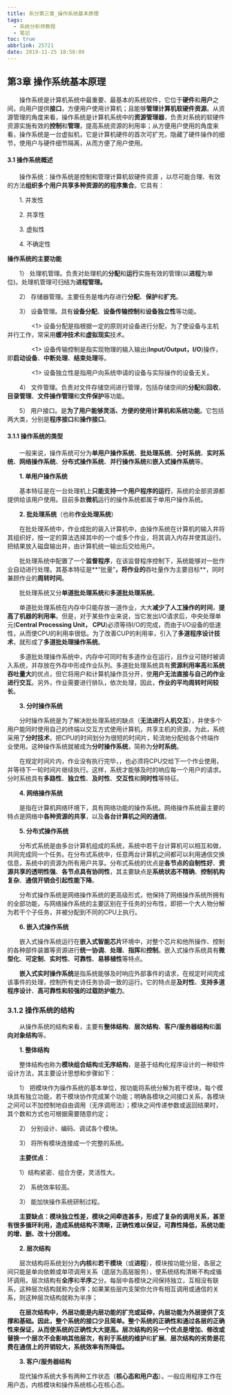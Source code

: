 ```yaml
---
title: 系分第三章_操作系统基本原理
tags:
  - 系统分析师教程
  - 笔记
toc: true
abbrlink: 25721
date: 2019-11-25 18:58:09
---
```


## 第3章 操作系统基本原理

&emsp;&emsp;操作系统是计算机系统中最重要、最基本的系统软件，它位于**硬件**和**用户**之间，向用户提供**接口**，方便用户使用计算机；且能够**管理计算机软硬件资源**。<!--more-->从资源管理的角度来看，操作系统是计算机系统中的**资源管理器**，负责对系统的软硬件资源实施有效的**控制**和**管理**，提高系统资源的利用率；从方便用户使用的角度来看，操作系统是一台虚拟机，它是计算机硬件的首次可扩充，隐藏了硬件操作的细节，使用户与硬件细节隔离，从而方便了用户使用。

#### 3.1  操作系统概述

&emsp;&emsp;操作系统：操作系统是控制和管理计算机软硬件资源 ，以尽可能合理、有效的方法**组织多个用户共享多种资源的的程序集合**。它具有：

&emsp;&emsp;1. 并发性

&emsp;&emsp;2. 共享性

&emsp;&emsp;3. 虚拟性

&emsp;&emsp;4. 不确定性

**操作系统的主要功能**

&emsp;&emsp;1） 处理机管理。负责对处理机的**分配**和**运行**实施有效的管理(以**进程**为单位)。处理机管理可归结为**进程管理。**

&emsp;&emsp;2） 存储器管理。主要任务是堆内存进行**分配**、**保护**和**扩充**。

&emsp;&emsp;3） 设备管理。具有**设备分配**、**设备传输控制**和**设备独立性**等功能。

&emsp;&emsp;&emsp;&emsp;<1>&nbsp;设备分配是指根据一定的原则对设备进行分配，为了使设备与主机并行工作，常采用**缓冲技术**和**虚拟现实**技术。

&emsp;&emsp;&emsp;&emsp;<1>&nbsp;设备传输控制是指实现物理的输入输出(**Input/Output，I/O**)操作，即**启动设备**、**中断处理**、**结束处理**等。

&emsp;&emsp;&emsp;&emsp;<1>&nbsp;设备独立性是指用户向系统申请的设备与实际操作的设备无关。

&emsp;&emsp;4） 文件管理。负责对文件存储空间进行管理，包括存储空间的**分配**和**回收**，**目录管理**、**文件操作管理**和**文件保护**等功能。

&emsp;&emsp;5） 用户接口。是**为了用户能够灵活、方便的使用计算机和系统功能**。它包括两大类，分别是**程序接口**和**操作接口**。

#### 3.1.1  操作系统的类型

&emsp;&emsp;一般来说，操作系统可分为**单用户操作系统**、**批处理系统**、**分时系统**、**实时系统**、**网络操作系统**、**分布式操作系统**、**并行操作系统**和**嵌入式操作系统**等。

&emsp;&emsp;**1. 单用户操作系统**

&emsp;&emsp;基本特征是在一台处理机上**只能支持一个用户程序的运行**，系统的全部资源都提供给该用户使用。目前多数**微机**运行的操作系统都属于单用户操作系统。

&emsp;&emsp;**2. 批处理系统**（也称**作业处理系统**）

&emsp;&emsp;在批处理系统中，作业成批的装入计算机中，由操作系统在计算机的输入井将其组织好，按一定的算法选择其中的一个或多个作业，将其调入内存并使其运行。把结果放入磁盘输出井，由计算机统一输出后交给用户。

&emsp;&emsp;批处理系统中配置了一个**监督程序**，在该监督程序控制下，系统能够对一批作业自动进行处理。其基本特征是**“批量”**，将作业的**吞吐量作为主要目标**，同时兼顾作业的**周转时间**。

&emsp;&emsp;批处理系统又分**单道批处理系统**和**多道批处理系统**。

&emsp;&emsp;单道批处理系统在内存中只能存放一道作业，大大**减少了人工操作的时间**，**提高了机器的利用率**。但是，对于某些作业来说，当它发出I/O请求后，中央处理单元(**Central Processing Unit， CPU**)必须等待I/O的完成，而由于I/O设备的低速性，从而使CPU的利用率很低。为了改善CUP的利用率，引入了**多道程序设计技术**，就形成了**多道批处理操作系统**。

&emsp;&emsp;多道批处理操作系统中，内存中可同时有多道作业在运行，且作业可随时被调入系统，并存放在外存中形成作业队列。多道批处理系统具有**资源利用率高**和**系统吞吐量大**的优点，但它将用户和计算机操作员分开，使**用户无法直接与自己的作业进行交互**。另外，作业需要进行排队，依次处理，因此，**作业的平均周转时间较长**。

&emsp;&emsp;**3. 分时操作系统**

&emsp;&emsp;分时操作系统是为了解决批处理系统的缺点（**无法进行人机交互**），并使多个用户能同时使用自己的终端以交互方式使用计算机，共享主机的资源，为此，系统采用了**分时技术**，把CPU的时间划分为很短的时间片，轮流地分配给各个终端作业使用。这种操作系统就被成为**分时操作系统**，简称为**分时系统**。

&emsp;&emsp;在规定时间片内，作业没有执行完毕，，也必须将CPU交给下一个作业使用，并等待下一轮时间片继续执行。这样，系统才能够及时的响应每一个用户的请求。分时系统具有**多路性**、**独立性**、**及时性**、**交互性**和**同时性**等特征。

&emsp;&emsp;**4. 网络操作系统**

&emsp;&emsp;是指在计算机网络环境下，具有网络功能的操作系统。网络操作系统最主要的特点是网络中**各种资源的共享**，以及**各台计算机之间的通信**。

&emsp;&emsp;**5.  分布式操作系统**

&emsp;&emsp;分布式系统是由多台计算机组成的系统，系统中若干台计算机可以相互和做，共同完成同一个任务。在分布式系统中，任意两台计算机之间都可以利用通信交换信息，系统中的资源为所有用户共享。分布式系统的优点是**各节点的自制性好**、**资源共享的透明性强**、**各节点具有协同性**，其主要缺点是**系统状态不精确**、**控制机构复杂**、**通信开销会引起性能下降**。

&emsp;&emsp;分布式操作系统是网络操作系统的更高级形式，他保持了网络操作系统所拥有的全部功能，与网络操作系统的主要区别在于任务的分布性，即把一个大人物分解为若干个子任务，并被分配到不同的CPU上执行。

&emsp;&emsp;**6. 嵌入式操作系统**

&emsp;&emsp;嵌入式操作系统运行在**嵌入式智能芯片**环境中，对整个芯片和他所操作、控制的各种部件装置等资源进行**统一协调**、**处理**、**指挥**和**控制**。嵌入式操作系统具有**微型化**、**可定制**、**实时性**、**可靠性**、**易移植性**等特点。

&emsp;&emsp;**嵌入式实时操作系统**是指系统能够及时响应外部事件的请求，在规定时间完成该事件的处理，控制所有史诗任务协调一致的运行。它的特点是**及时性**、**支持多道程序设计**、**高可靠性和较强的过载防护能力**。

### 3.1.2 操作系统的结构

&emsp;&emsp;从操作系统的结构来看，主要有**整体结构**、**层次结构**、**客户/服务器结构**和**面向对象结构**等。

&emsp;&emsp;**1. 整体结构**

&emsp;&emsp;整体结构也称为**模块组合结构**或**无序结构**，是基于结构化程序设计的一种软件设计方法，其主要设计思想和步骤如下：

&emsp;&emsp;1） 把模块作为操作系统的基本单位，按功能将系统分解为若干模块，每个模块具有独立功能，若干模块协作完成某个功能；明确各模块之间接口关系，各模块之间可以不加控制地自由调用（无序调用法）；模块之间传递参数或返回结果时，其个数和方式也可根据需要随意约定；

&emsp;&emsp;2） 分别设计、编码、调试各个模块。

&emsp;&emsp;3） 将所有模块连接成一个完整的系统。

&emsp;&emsp;**主要优点：**

&emsp;&emsp;1）结构紧密、组合方便，灵活性大。

&emsp;&emsp;2） 系统效率较高。

&emsp;&emsp;3） 能加快操作系统研制过程。

&emsp;&emsp;**主要缺点：模块独立性差，模块之间牵连甚多，形成了复杂的调用关系，甚至有很多循环利用，造成系统结构不清晰，正确性难以保证，可靠性降低，系统功能的增、删、改十分困难。**

 &emsp;&emsp;**2. 层次结构**

&emsp;&emsp;层次结构将系统划分为**内核**和**若干模块**（或**进程**），模块按功能分层，各层之间只能是单向依赖或单项调用关系（底层为高层服务），使系统结构清晰不构成循环调用。层次结构有**全序**和**半序**之分。每层中各模块之间保持独立，互相没有联系，这种层次结构就称为全序；如果某些层内支架你允许有相互调用或通信的关系，则这种层次结构就称为半序；

&emsp;&emsp;**在层次结构中，外层功能是内层功能的扩充或延伸，内层功能为外层提供了支撑和基础。**因此，整个系统的接口少且简单。整个系统的正确性和通过各层的正确性来保证，从而使系统的正确性大大提高。层次结构的另一个优点是增加、修改或替换一个层次不会影响其他层次，有利于系统的**维护**和**扩展**。**层次结构的劣势是花费在通信上的开销较大，系统效率有所降低。**

&emsp;&emsp;**3. 客户/服务器结构**

&emsp;&emsp;现代操作系统大多有两种工作状态（**核心态和用户态**）。一般应用程序工作在用户态，内核模块和操作系统核心在核心态。





